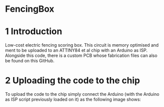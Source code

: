 # FencingBox

# 1 Introduction
Low-cost electric fencing scoring box. This circuit is memory optimised and ment to be uploaded to an ATTINY84 et al chip with an Arduino as ISP. Alongside this code, there is a custom PCB whose fabrication files can also be found on this GitHub.   

# 2 Uploading the code to the chip
To upload the code to the chip simply connect the Arduino (with the Arduino as ISP script previously loaded on it) as the following image shows:
